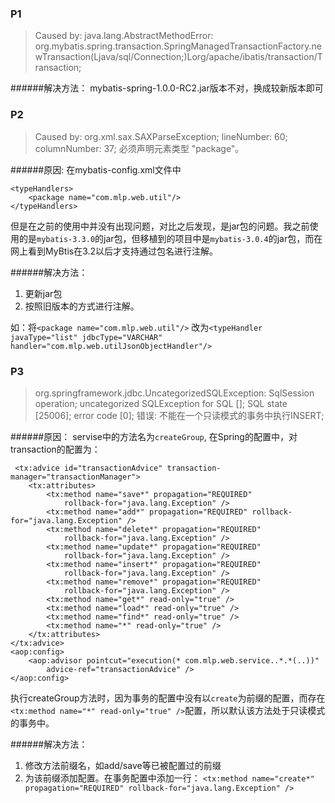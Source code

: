 ### P1 ###
>Caused by: 
java.lang.AbstractMethodError: 
org.mybatis.spring.transaction.SpringManagedTransactionFactory.newTransaction(Ljava/sql/Connection;)Lorg/apache/ibatis/transaction/Transaction; 

######解决方法：
mybatis-spring-1.0.0-RC2.jar版本不对，换成较新版本即可

### P2 ###
>Caused by: 
org.xml.sax.SAXParseException; lineNumber: 60; columnNumber: 37; 必须声明元素类型 "package"。

######原因:
在mybatis-config.xml文件中

	<typeHandlers>
		<package name="com.mlp.web.util"/>
	</typeHandlers>

但是在之前的使用中并没有出现问题，对比之后发现，是jar包的问题。我之前使用的是`mybatis-3.3.0`的jar包，但移植到的项目中是`mybatis-3.0.4`的jar包，而在网上看到MyBtis在3.2以后才支持通过包名进行注解。

######解决方法：
1. 更新jar包
2. 按照旧版本的方式进行注解。

如：将`<package name="com.mlp.web.util"/>`
改为`<typeHandler javaType="list" jdbcType="VARCHAR" handler="com.mlp.web.utilJsonObjectHandler"/>`

### P3 ###
>org.springframework.jdbc.UncategorizedSQLException: SqlSession operation;
 uncategorized SQLException for SQL []; 
 SQL state [25006]; 
 error code [0]; 
 错误: 不能在一个只读模式的事务中执行INSERT; 

######原因：
 servise中的方法名为`createGroup`,
 在Spring的配置中，对transaction的配置为：

	 <tx:advice id="transactionAdvice" transaction-manager="transactionManager">
		<tx:attributes>
			<tx:method name="save*" propagation="REQUIRED"
				rollback-for="java.lang.Exception" />
			<tx:method name="add*" propagation="REQUIRED" rollback-for="java.lang.Exception" />
			<tx:method name="delete*" propagation="REQUIRED"
				rollback-for="java.lang.Exception" />
			<tx:method name="update*" propagation="REQUIRED"
				rollback-for="java.lang.Exception" />
			<tx:method name="insert*" propagation="REQUIRED"
				rollback-for="java.lang.Exception" />
			<tx:method name="remove*" propagation="REQUIRED"
				rollback-for="java.lang.Exception" />
			<tx:method name="get*" read-only="true" />
			<tx:method name="load*" read-only="true" />
			<tx:method name="find*" read-only="true" />
			<tx:method name="*" read-only="true" />
		</tx:attributes>
	</tx:advice>
	<aop:config>
		<aop:advisor pointcut="execution(* com.mlp.web.service..*.*(..))"
			advice-ref="transactionAdvice" />
	</aop:config>

执行createGroup方法时，因为事务的配置中没有以`create`为前缀的配置，而存在`<tx:method name="*" read-only="true" />`配置，所以默认该方法处于只读模式的事务中。

######解决方法：

1. 修改方法前缀名，如add/save等已被配置过的前缀
2. 为该前缀添加配置。在事务配置中添加一行：
`<tx:method name="create*" propagation="REQUIRED" rollback-for="java.lang.Exception" />`
